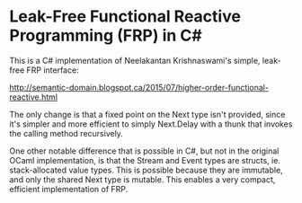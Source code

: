 # Leak-Free Functional Reactive Programming (FRP) in C\#

This is a C# implementation of Neelakantan Krishnaswami's simple, leak-free FRP interface:

http://semantic-domain.blogspot.ca/2015/07/higher-order-functional-reactive.html

The only change is that a fixed point on the Next type isn't provided, since it's simpler and
more efficient to simply Next.Delay with a thunk that invokes the calling method recursively.

One other notable difference that is possible in C#, but not in the original OCaml implementation,
is that the Stream and Event types are structs, ie. stack-allocated value types. This is possible
because they are immutable, and only the shared Next type is mutable. This enables a very compact,
efficient implementation of FRP.